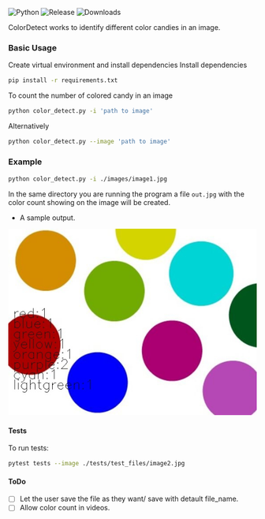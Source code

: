
![Python](https://img.shields.io/badge/Python-3.7-green)
![Release](https://img.shields.io/github/v/release/MarvinKweyu/ColorRecognition?include_prereleases)
![Downloads](https://img.shields.io/github/downloads/MarvinKweyu/ColorRecognition/total?style=flat)

ColorDetect works to identify different color candies in an image.


### Basic Usage
Create virtual environment and install dependencies
Install dependencies
```bash
pip install -r requirements.txt
```

To count the number of colored candy in an image
```bash
python color_detect.py -i 'path to image'
```
Alternatively
```bash
python color_detect.py --image 'path to image'
```
### Example
```bash
python color_detect.py -i ./images/image1.jpg
```

In the same directory you are running the program a file `out.jpg`
with the color count showing on the image will be created.

-  A sample output.


![Sample image](./images/out.jpg)



#### Tests
To run tests:
```bash
pytest tests --image ./tests/test_files/image2.jpg
```


#### ToDo
- [ ]  Let the user save the file as they want/ save with detault file_name.
- [ ]  Allow color count in videos.
